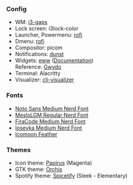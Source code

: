 ### Config
- WM: [i3-gaps](https://www.github.com/Airblader/i3)
- Lock screen: i3lock-color
- Launcher, Powermenu: [rofi](https://github.com/adi1090x/rofi)
- Dmenu: [rofi](https://github.com/Murzchnvok/rofi-collection)
- Compositor: picom
- Notifications: [dunst](https://github.com/dunst-project/dunst)
- Widgets: [eww](https://github.com/elkowar/eww) ([Documentation](https://elkowar.github.io/eww/widgets.html))\
Reference: [Gwydo](https://github.com/Gwyd0/Linuxsetup)
- Terminal: Alacritty
- Visualizer: [cli-visualizer](https://github.com/dpayne/cli-visualizer#arch-linux)

### Fonts
- [Noto Sans Medium Nerd Font](https://github.com/ryanoasis/nerd-fonts/blob/master/patched-fonts/Noto/Sans/complete/Noto%20Sans%20Medium%20Nerd%20Font%20Complete.ttf)
- [MesloLGM Regular Nerd Font](https://github.com/ryanoasis/nerd-fonts/blob/master/patched-fonts/Meslo/M/Regular/complete/Meslo%20LG%20M%20Regular%20Nerd%20Font%20Complete.ttf)
- [FiraCode Medium Nerd Font](https://github.com/ryanoasis/nerd-fonts/blob/master/patched-fonts/FiraCode/Medium/complete/Fira%20Code%20Medium%20Nerd%20Font%20Complete.ttf)
- [Iosevka Medium Nerd Font](https://github.com/ryanoasis/nerd-fonts/blob/master/patched-fonts/Iosevka/Medium/complete/Iosevka%20Medium%20Nerd%20Font%20Complete.ttf)
- [Icomoon Feather](https://github.com/adi1090x/rofi/blob/master/fonts/Icomoon-Feather.ttf)

### Themes
- Icon theme: [Papirus](https://github.com/PapirusDevelopmentTeam/papirus-icon-theme) (Magenta)
- GTK theme: [Orchis](https://github.com/vinceliuice/Orchis-theme)
- Spotify theme: [Spicetify](https://spicetify.app/docs/getting-started) (Sleek - Elementary)
